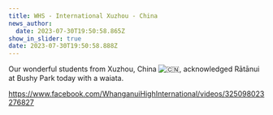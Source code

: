 ```yaml
---
title: WHS - International Xuzhou - China
news_author:
  date: 2023-07-30T19:50:58.865Z
show_in_slider: true
date: 2023-07-30T19:50:58.888Z
---
```

Our wonderful students from Xuzhou, China ![🇨🇳](https://static.xx.fbcdn.net/images/emoji.php/v9/tc6/1/16/1f1e8_1f1f3.png), acknowledged Rātānui at Bushy Park today with a waiata.

<https://www.facebook.com/WhanganuiHighInternational/videos/325098023276827>